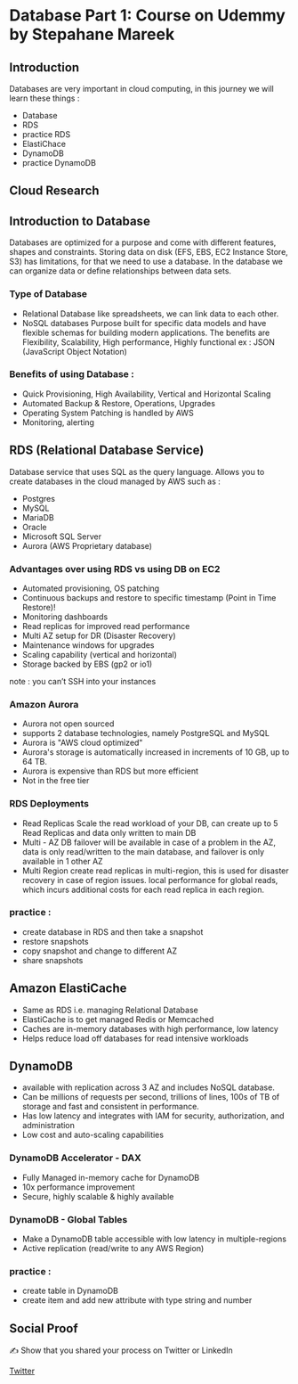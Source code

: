 
# Database Part 1: Course on Udemmy by Stepahane Mareek

## Introduction
Databases are very important in cloud computing, in this journey we will learn these things :
- Database 
- RDS 
- practice RDS
- ElastiChace
- DynamoDB
- practice DynamoDB

## Cloud Research

## Introduction to Database 
Databases are optimized for a purpose and come with different features, shapes and constraints.
Storing data on disk (EFS, EBS, EC2 Instance Store, S3) has limitations, for that we need to use a database. In the database we can organize data or define relationships between data sets.

### Type of Database 
- Relational Database
like spreadsheets, we can link data to each other.
- NoSQL databases
Purpose built for specific data models and have flexible schemas for building modern applications. The benefits are Flexibility, Scalability, High performance, Highly functional
ex : JSON (JavaScript Object Notation)

### Benefits of using Database :
- Quick Provisioning, High Availability, Vertical and Horizontal Scaling
- Automated Backup & Restore, Operations, Upgrades
- Operating System Patching is handled by AWS
- Monitoring, alerting

## RDS (Relational Database Service)
Database service that uses SQL as the query language.
Allows you to create databases in the cloud managed by AWS such as :
- Postgres
- MySQL
- MariaDB
- Oracle
- Microsoft SQL Server
- Aurora (AWS Proprietary database)

### Advantages over using RDS vs using DB on EC2
- Automated provisioning, OS patching
- Continuous backups and restore to specific timestamp (Point in Time Restore)!
- Monitoring dashboards
- Read replicas for improved read performance
- Multi AZ setup for DR (Disaster Recovery)
- Maintenance windows for upgrades
- Scaling capability (vertical and horizontal)
- Storage backed by EBS (gp2 or io1)

note : you can’t SSH into your instances

### Amazon Aurora
- Aurora not open sourced 
- supports 2 database technologies, namely PostgreSQL and MySQL
- Aurora is "AWS cloud optimized"
- Aurora's storage is automatically increased in increments of 10 GB, up to 64 TB.
- Aurora is expensive than RDS but more efficient
- Not in the free tier

### RDS Deployments
- Read Replicas
Scale the read workload of your DB, can create up to 5 Read Replicas and data only written to main DB
- Multi - AZ
DB failover will be available in case of a problem in the AZ, data is only read/written to the main database, and failover is only available in 1 other AZ
- Multi Region 
create read replicas in multi-region, this is used for disaster recovery in case of region issues.
local performance for global reads, which incurs additional costs for each read replica in each region.

### practice :
- create database in RDS and then take a snapshot
- restore snapshots
- copy snapshot and change to different AZ
- share snapshots

## Amazon ElastiCache
- Same as RDS i.e. managing Relational Database
- ElastiCache is to get managed Redis or Memcached
- Caches are in-memory databases with high performance, low latency
- Helps reduce load off databases for read intensive workloads

## DynamoDB
- available with replication across 3 AZ and includes NoSQL database.
- Can be millions of requests per second, trillions of lines, 100s of TB of storage and fast and consistent in performance.
- Has low latency and integrates with IAM for security, authorization, and administration
- Low cost and auto-scaling capabilities

### DynamoDB Accelerator - DAX
- Fully Managed in-memory cache for DynamoDB
- 10x performance improvement 
- Secure, highly scalable & highly available

### DynamoDB - Global Tables
- Make a DynamoDB table accessible with low latency in multiple-regions
- Active replication (read/write to any AWS Region)

### practice :
- create table in DynamoDB
- create item and add new attribute with type string and number 
 

## Social Proof

✍️ Show that you shared your process on Twitter or LinkedIn

[Twitter](https://twitter.com/tiaradwim1306/status/1615205167942729729)
